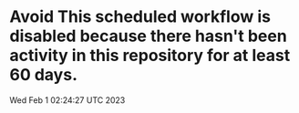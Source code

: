 # Avoid This scheduled workflow is disabled because there hasn't been activity in this repository for at least 60 days.
Wed Feb  1 02:24:27 UTC 2023
